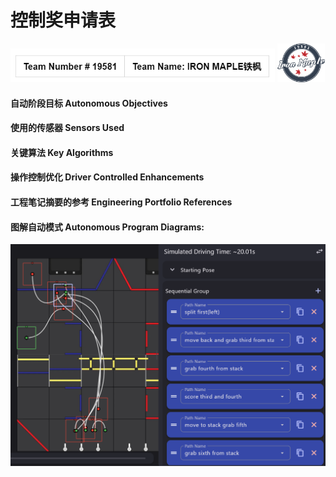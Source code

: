 # 控制奖申请表

<p float="left">
<img src="media/team name and num.png" style="width:84%">
<img src="media/队标源文件.png" style="width:15%">
</p>

#### 自动阶段目标 Autonomous Objectives

#### 使用的传感器 Sensors Used

#### 关键算法 Key Algorithms

#### 操作控制优化 Driver Controlled Enhancements

#### 工程笔记摘要的参考 Engineering Portfolio References

#### 图解自动模式 Autonomous Program Diagrams:
![alt text](<media/auto diagram.png>)
